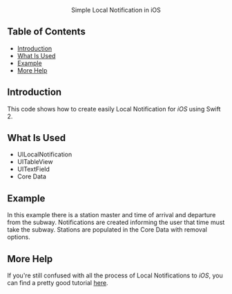 <p align="center">
Simple Local Notification in iOS
</p>

## Table of Contents

- [Introduction](#introduction)
- [What Is Used](#what-is-used)
- [Example](#example)
- [More Help](#more-help)

## Introduction

This code shows how to create easily Local Notification for *iOS* using Swift 2.

## What Is Used

- UILocalNotification
- UITableView
- UITextField
- Core Data

## Example

In this example there is a station master and time of arrival and departure from the subway. Notifications are created informing the user that time must take the subway. Stations are populated in the Core Data with removal options.

## More Help

If you're still confused with all the process of Local Notifications to *iOS*, you can find a pretty good tutorial [here](http://www.appcoda.com/local-notifications-ios8/).

